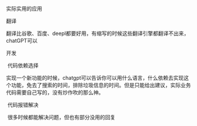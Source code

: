 实际实用的应用



翻译

​	翻译比谷歌、百度、deepl都要好用，有缩写的时候这些翻译引擎都翻译不出来，chatGPT可以

开发

​	代码依赖选择

​		实现一个新功能的时候，chatgpt可以告诉你可以用什么语言，什么依赖去实现这个功能，免去了搜索的时间，排除垃圾信息的时间。但是只能给出建议，实际业务代码需要自己写的，没有炒作吹的那么神。

​	代码报错解决

​		很多时候都能解决问题，但也有部分没用的回复